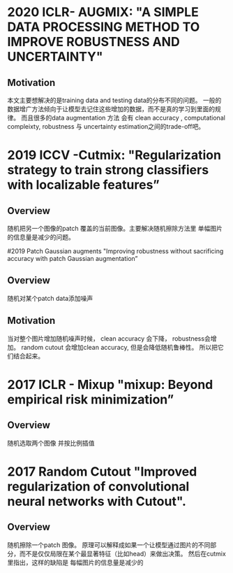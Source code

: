 #  2020 ICLR- AUGMIX: "A SIMPLE DATA PROCESSING METHOD TO IMPROVE ROBUSTNESS AND UNCERTAINTY"

## Motivation

本文主要想解决的是training data and testing data的分布不同的问题。 一般的数据增广方法倾向于让模型去记住这些增加的数据，而不是真的学习到里面的规律。 而且很多的data augmentation 方法 会有 clean accuracy , computational compleixty, robustness 与 uncertainty estimation之间的trade-off吧。







#  2019 ICCV  -Cutmix: "Regularization strategy to train strong classifiers with localizable features”

## Overview

随机把另一个图像的patch 覆盖的当前图像。主要解决随机擦除方法里 单幅图片的信息量是减少的问题。



#2019 Patch Gaussian augments  "Improving robustness without sacrificing accuracy with patch Gaussian augmentation”

## Overview

随机对某个patch data添加噪声

## Motivation

当对整个图片增加随机噪声时候， clean accuracy 会下降， robustness会增加。 random cutout 会增加clean accuracy, 但是会降低随机鲁棒性。 所以把它们结合起来。



# 2017 ICLR - Mixup "mixup: Beyond empirical   risk minimization”

## Overview

随机选取两个图像 并按比例插值



# 2017 Random  Cutout "Improved regularization of convolutional neural networks with Cutout".

## Overview

随机擦除一个patch 图像。 原理可以解释成如果一个让模型通过图片的不同部分，而不是仅仅局限在某个最显著特征（比如head）来做出决策。 然后在cutmix里指出，这样的缺陷是 每幅图片的信息量是减少的


